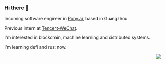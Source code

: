 ### Hi there 👋

Incoming software engineer in [Pony.ai](https://pony.ai), based in Guangzhou.

Previous intern at [Tencent-WeChat](https://github.com/tencent-wechat).

I'm interested in blockchain, machine learning and distributed systems. 

I'm learning defi and rust now.

<img align="right" src="https://github-readme-stats.vercel.app/api/top-langs/?username=ckend&layout=compact">
